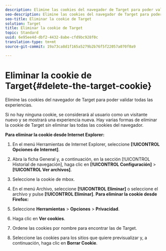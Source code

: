 ```yaml
---
description: Elimine las cookies del navegador de Target para poder validar todas las experiencias.
seo-description: Elimine las cookies del navegador de Target para poder validar todas las experiencias.
seo-title: Eliminar la cookie de Target
solution: Target
title: Eliminar la cookie de Target
topic: Standard
uuid: 6e95ee4d-dbf2-4432-8abe-cfd9bc928f0c
translation-type: tm+mt
source-git-commit: 19a73ca8d1f165a5279b2b76f5f22057a070f0a9

---
```



# Eliminar la cookie de Target{#delete-the-target-cookie}

Elimine las cookies del navegador de Target para poder validar todas las experiencias.

Si no hay ninguna cookie, se considerará al usuario como un visitante nuevo y se mostrará una experiencia nueva. Hay varias formas de eliminar la cookie de Target sin eliminar las todas las cookies del navegador.

**Para eliminar la cookie desde Internet Explorer:**

1. En el menú Herramientas de Internet Explorer, seleccione **[!UICONTROL Opciones de Internet]**.
1. Abra la ficha General y, a continuación, en la sección [!UICONTROL Historial de navegación], haga clic en **[!UICONTROL Configuración]** &gt; **[!UICONTROL Ver archivos]**.
1. Seleccione la cookie de mbox.
1. En el menú Archivo, seleccione **[!UICONTROL Eliminar]** o seleccione el archivo y pulse **[!UICONTROL Eliminar]**.
   **Para eliminar la cookie desde Firefox:**

1. Seleccione **Herramientas** &gt; **Opciones** &gt; **Privacidad**.

1. Haga clic en **Ver cookies**.
1. Ordene las cookies por nombre para encontrar las de Target.
1. Seleccione las cookies para los sitios que quiere previsualizar y, a continuación, haga clic en **Borrar Cookie**.

